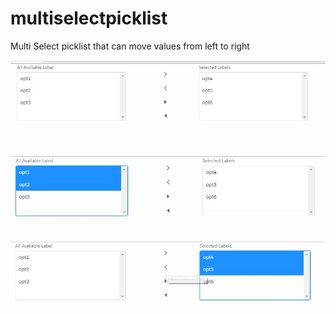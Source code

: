 # multiselectpicklist
Multi Select picklist that can move values from left to right 

![ScreenShot](https://github.com/Rao6308/multiselectpicklist/blob/master/src/screenshot1.JPG)


![ScreenShot](https://github.com/Rao6308/multiselectpicklist/blob/master/src/screenshot2.JPG)



![ScreenShot](https://github.com/Rao6308/multiselectpicklist/blob/master/src/screenshot3.JPG)
